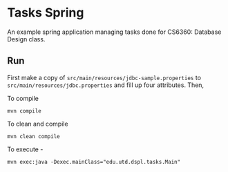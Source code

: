 # Tasks Spring 

An example spring application managing tasks done for CS6360: Database Design class.
 
## Run

First make a copy of `src/main/resources/jdbc-sample.properties` to `src/main/resources/jdbc.properties`
and fill up four attributes. Then, 

To compile 

    mvn compile 

To clean and compile 

    mvn clean compile

To execute - 

    mvn exec:java -Dexec.mainClass="edu.utd.dspl.tasks.Main"

